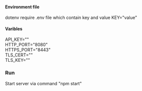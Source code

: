 #### Environment file
dotenv require .env file which contain key and value KEY="value"
#### Varibles
API_KEY=""</br>
HTTP_PORT="8080"</br>
HTTPS_PORT="8443"</br>
TLS_CERT=""</br>
TLS_KEY=""</br>
### Run
Start server via command "npm start"
